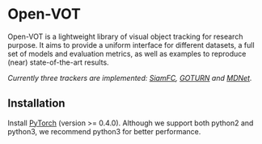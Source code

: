 # Open-VOT

Open-VOT is a lightweight library of visual object tracking for research purpose. It aims to provide a uniform interface for different datasets, a full set of models and evaluation metrics, as well as examples to reproduce (near) state-of-the-art results.

*Currently three trackers are implemented: [SiamFC](http://www.robots.ox.ac.uk/~luca/siamese-fc.html), [GOTURN](http://davheld.github.io/GOTURN/GOTURN.html) and [MDNet](http://cvlab.postech.ac.kr/research/mdnet/).*

## Installation

Install [PyTorch](http://pytorch.org/) (version >= 0.4.0). Although we support
both python2 and python3, we recommend python3 for better performance.
